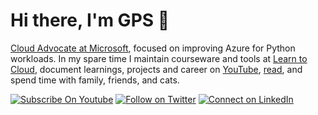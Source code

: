 <!--
**madebygps/madebygps** is a ✨ _special_ ✨ repository because its `README.md` (this file) appears on your GitHub profile.
-->
# Hi there, I'm GPS 👋

[Cloud Advocate at Microsoft](https://aka.ms/madebygps), focused on improving Azure for Python workloads. In my spare time I maintain courseware and tools at [Learn to Cloud](https://github.com/learntocloud), document learnings, projects and career on [YouTube](https://youtube.com/gpslearnsai), [read](https://www.madebygps.com/books-for-technologists/), and spend time with family, friends, and cats.

[![Subscribe On Youtube](https://img.shields.io/badge/Subscribe-red?style=for-the-badge&logo=youtube&logoColor=white)](https://www.youtube.com/channel/UCbjgKwnWnGG7sKCPTRgrFcw)
[![Follow on Twitter](https://img.shields.io/badge/Follow-%231DA1F2?style=for-the-badge&logo=twitter&logoColor=white)](https://twitter.com/madebygps)
[![Connect on LinkedIn](https://img.shields.io/badge/connect-%230077B5.svg?&style=for-the-badge&logo=linkedin)](https://www.linkedin.com/in/madebygps/)
